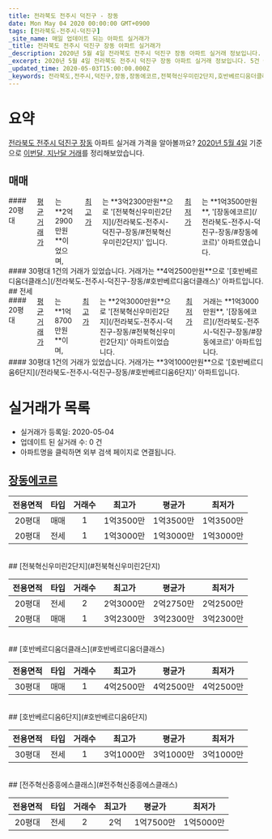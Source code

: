 ```yaml
---
title: 전라북도 전주시 덕진구 - 장동
date: Mon May 04 2020 00:00:00 GMT+0900
tags: [전라북도-전주시-덕진구]
_site_name: 매일 업데이트 되는 아파트 실거래가
_title: 전라북도 전주시 덕진구 장동 아파트 실거래가
_description: 2020년 5월 4일 전라북도 전주시 덕진구 장동 아파트 실거래 정보입니다. 5건 아파트 정보가 있습니다.
_excerpt: 2020년 5월 4일 전라북도 전주시 덕진구 장동 아파트 실거래 정보입니다. 5건 아파트 정보가 있습니다.
_updated_time: 2020-05-03T15:00:00.000Z
_keywords: 전라북도,전주시,덕진구,장동,장동에코르,전북혁신우미린2단지,호반베르디움더클래스,호반베르디움6단지,전주혁신중흥에스클래스
---
```





# 요약
<ins>전라북도 전주시 덕진구 장동</ins> 아파트 실거래 가격을 알아볼까요? <ins>2020년 5월 4일</ins> 기준으로 <ins>이번달, 지난달 거래</ins>를 정리해보았습니다.

## 매매
<div class="container">
<div class="six columns" markdown="1">
#### 20평대
<ins>평균 거래가</ins>는 **2억2900만원**이었으며, <ins>최고가</ins>는 **3억2300만원**으로 '[전북혁신우미린2단지](/전라북도-전주시-덕진구-장동/#전북혁신우미린2단지)' 입니다. <ins>최저가</ins>는 **1억3500만원**, '[장동에코르](/전라북도-전주시-덕진구-장동/#장동에코르)' 아파트였습니다.
</div>
<div class="six columns" markdown="1">
#### 30평대
1건의 거래가 있었습니다. 거래가는 **4억2500만원**으로 '[호반베르디움더클래스](/전라북도-전주시-덕진구-장동/#호반베르디움더클래스)' 아파트입니다.
</div>
</div>
## 전세
<div class="container">
<div class="six columns" markdown="1">
#### 20평대
<ins>평균 거래가</ins>는 **1억8700만원**이며, <ins>최고가</ins>는 **2억3000만원**으로 '[전북혁신우미린2단지](/전라북도-전주시-덕진구-장동/#전북혁신우미린2단지)' 아파트이었습니다. <ins>최저가</ins> 거래는 **1억3000만원**, '[장동에코르](/전라북도-전주시-덕진구-장동/#장동에코르)' 아파트입니다.
</div>
<div class="six columns" markdown="1">
#### 30평대
1건의 거래가 있었습니다. 거래가는 **3억1000만원**으로 '[호반베르디움6단지](/전라북도-전주시-덕진구-장동/#호반베르디움6단지)' 아파트입니다.
</div>
</div>



# 실거래가 목록
- 실거래가 등록일: 2020-05-04
- 업데이트 된 실거래 수: 0 건
- 아파트명을 클릭하면 외부 검색 페이지로 연결됩니다.

## [장동에코르](#장동에코르)

|전용면적|타입|거래수|최고가|평균가|최저가|
|:---:|:---:|:---:|:---:|:---:|:---:|
|20평대|<span class="deal-type-1">매매</span>|1|1억3500만|1억3500만|1억3500만|
|20평대|<span class="deal-type-2">전세</span>|1|1억3000만|1억3000만|1억3000만|

<br/>
## [전북혁신우미린2단지](#전북혁신우미린2단지)

|전용면적|타입|거래수|최고가|평균가|최저가|
|:---:|:---:|:---:|:---:|:---:|:---:|
|20평대|<span class="deal-type-2">전세</span>|2|2억3000만|2억2750만|2억2500만|
|20평대|<span class="deal-type-1">매매</span>|1|3억2300만|3억2300만|3억2300만|

<br/>
## [호반베르디움더클래스](#호반베르디움더클래스)

|전용면적|타입|거래수|최고가|평균가|최저가|
|:---:|:---:|:---:|:---:|:---:|:---:|
|30평대|<span class="deal-type-1">매매</span>|1|4억2500만|4억2500만|4억2500만|

<br/>
## [호반베르디움6단지](#호반베르디움6단지)

|전용면적|타입|거래수|최고가|평균가|최저가|
|:---:|:---:|:---:|:---:|:---:|:---:|
|30평대|<span class="deal-type-2">전세</span>|1|3억1000만|3억1000만|3억1000만|

<br/>
## [전주혁신중흥에스클래스](#전주혁신중흥에스클래스)

|전용면적|타입|거래수|최고가|평균가|최저가|
|:---:|:---:|:---:|:---:|:---:|:---:|
|20평대|<span class="deal-type-2">전세</span>|2|2억|1억7500만|1억5000만|

<br/>



